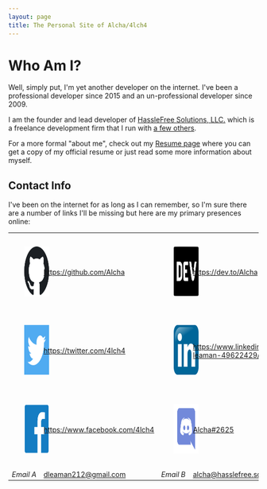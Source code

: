 ```yaml
---
layout: page
title: The Personal Site of Alcha/4lch4
---
```


# Who Am I?

Well, simply put, I'm yet another developer on the internet. I've been a professional developer since 2015 and an un-professional developer since 2009.

I am the founder and lead developer of [HassleFree Solutions, LLC.][00] which is a freelance development firm that I run with [a few others][01].

For a more formal "about me", check out my [Resume page][02] where you can get a copy of my official resume or just read some more information about myself.

## Contact Info

I've been on the internet for as long as I can remember, so I'm sure there are a number of links I'll be missing but here are my primary presences online:

<style>
  td>a>img {
    width:  100px;
    height: 100px;
    margin: 25px;
  }

  .contact-table {
    border-collapse: collapse;
    margin: auto;
  }

  /* .contact-table>td {

  } */
</style>

<div class="contactContainer">
  <!-- 2 rows of 4 columns at 20% height/width and 2.5% margins all around -->
</div>

<table class="contact-table">
  <tbody>
    <tr>
      <td><a href="https://github.com/Alcha" target="_blank">
        <img alt="GitHub Logo" src="/assets/img/github.svg" />
      </a></td>
      <td><a href="https://github.com/Alcha">https://github.com/Alcha</a></td>
      <td><a href="https://dev.to/Alcha" target="_blank">
        <img alt="Dev.to Logo" src="/assets/img/dev.to.svg" />
      </a></td>
      <td><a href="https://dev.to/Alcha">https://dev.to/Alcha</a></td>
    </tr>
    <tr>
      <td><a href="https://twitter.com/4lch4" target="_blank">
        <img alt="Twitter Logo" src="/assets/img/twitter.svg" />
      </a></td>
      <td><a href="https://twitter.com/4lch4">https://twitter.com/4lch4</a></td>
      <td><a href="https://www.linkedin.com/in/devin-leaman-49622429/" target="_blank">
        <img alt="LinkedIn Logo" src="/assets/img/linkedin.svg" />
      </a></td>
      <td><a href="https://www.linkedin.com/in/devin-leaman-49622429/">https://www.linkedin.com/in/devin-leaman-49622429/</a></td>
    </tr>
    <tr>
      <td><a href="https://www.facebook.com/4lch4" target="_blank">
        <img alt="Facebook Logo" src="/assets/img/facebook.svg" />
      </a></td>
      <td><a href="https://www.facebook.com/4lch4">https://www.facebook.com/4lch4</a></td>
      <td><a href="https://discord.gg/W72x4Ks" target="_blank">
        <img alt="Discord Logo" src="/assets/img/discord.svg" />
      </a></td>
      <td><a href="https://discord.gg/W72x4Ks">Alcha#2625</a></td>
    </tr>
    <tr>
      <td><i class="fas fa-envelope-square"> Email A</i></td>
      <td><a href="mailto:dleaman212@gmail.com">dleaman212@gmail.com</a></td>
      <td><i class="fas fa-envelope-square"> Email B</i></td>
      <td><a href="mailto:alcha@hasslefree.solutions">alcha@hasslefree.solutions</a></td>
    </tr>
  </tbody>
</table>

[00]: https://hasslefree.solutions
[01]: https://hasslefree.solutions/#the-team
[02]: /resume